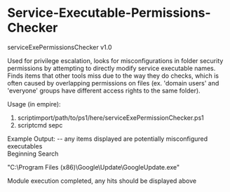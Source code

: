 # Service-Executable-Permissions-Checker

serviceExePermissionsChecker v1.0

Used for privilege escalation, looks for misconfigurations in folder security permissions by attempting to directly modify service executable names.  Finds items that other tools miss due to the way they do checks, which is often caused by overlapping permissions on files (ex. 'domain users' and 'everyone' groups have different access rights to the same folder).
    
Usage (in empire): 
  1. scriptimport/path/to/ps1/here/serviceExePermissionChecker.ps1
  2. scriptcmd sepc
  
Example Output:  -- any items displayed are potentially misconfigured executables  
   Beginning Search
  
   "C:\Program Files (x86)\Google\Update\GoogleUpdate.exe"
  
   Module execution completed, any hits should be displayed above
